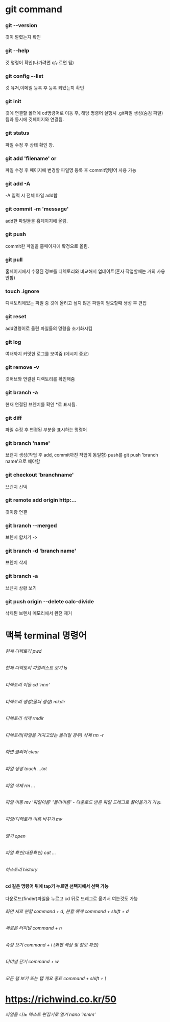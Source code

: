 
# git command
### git --version
깃이 깔렸는지 확인
### git --help
깃 명령어 확인(나가려면 q누르면 됨) 
### git config --list
깃 유저,이메일 등록 후 등록 되었는지 확인
### git init
깃에 연결할 폴더에 cd명령어로 이동 후, 해당 명령어 실행시 .git파일 생성(숨김 파일)됨과 동시에 깃페이지와 연결됨.
### git status
파일 수정 후 상태 확인 창.
### git add 'filename' or 
파일 수정 후 페이지에 변경할 파일명 등록 후 commit명령어 사용 가능
### git add -A
-A 입력 시 전체 파일 add함
### git commit -m 'message'
add한 파일들을 홈페이지에 올림.
### git push
commit한 파일을 홈페이지에 확정으로 올림.
### git pull
홈페이지에서 수정된 정보를 디렉토리와 비교해서 업데이트(혼자 작업할때는 거의 사용 안함)
### touch .ignore
디렉토리에있는 파일 중 깃에 올리고 싶지 않은 파일이 필요할때 생성 후 편집
### git reset
add명령어로 올린 파일들의 명령을 초기화시킴
### git log
여태까지 커밋한 로그를 보여줌 (메시지 중요)
### git remove -v
깃허브와 연결된 디렉토리를 확인해줌
### git branch -a
현재 연결된 브렌치를 확인 *로 표시됨.
### git diff
파일 수정 후 변경된 부분을 표시하는 명령어
### git branch 'name'
브랜치 생성(작업 후 add, commit까진 작업이 동일함) push를 git push 'branch name'으로 해야함
### git checkout 'branchname'
브랜치 선택
### git remote add origin http:...
깃이랑 연결
### git branch --merged 
브렌치 합치기 ->
### git branch -d 'branch name'
브렌치 삭제
### git branch -a
브렌치 상황 보기
### git push origin --delete calc-divide
삭제된 브렌치 메모리에서 완전 제거


# 맥북 terminal 명령어
###### 현재 디렉토리 pwd
###### 현재 디렉토리 파일리스트 보기 ls
###### 디렉토리 이동 cd 'nnn'
###### 디렉토리 생성(폴더 생성) mkdir
###### 디렉토리 삭제 rmdir
###### 디렉토리(파일을 가지고있는 폴더일 경우) 삭제 rm -r
###### 화면 클리어 clear
###### 파일 생성 touch ...txt
###### 파일 삭제 rm ...
###### 파일 이동 mv '파일이름' '폴더이름' - 다운로드 받은 파일 드레그로 끓어옮기기 가능.
###### 파일/디렉토리 이름 바꾸기 mv
###### 열기 open
###### 파일 확인(내용확인) cat ...
###### 히스토리 history
#### cd 같은 명령어 뒤에 tap키 누르면 선택지에서 선택 가능
다운로드(finder)파일을 누르고 cd 뒤로 드레그로 옮겨서 여는것도 가능
###### 화면 세로 분할 command + d, 분할 해제 command + shift + d
###### 새로운 터미널 command + n
###### 속성 보기 command + i (화면 색상 및 정보 확인)
###### 터미널 닫기 command + w
###### 모든 탭 보기 또는 탭 개요 종료 command + shift + \
# https://richwind.co.kr/50
###### 파일을 나노 텍스트 편집기로 열기 nano 'mmm'


